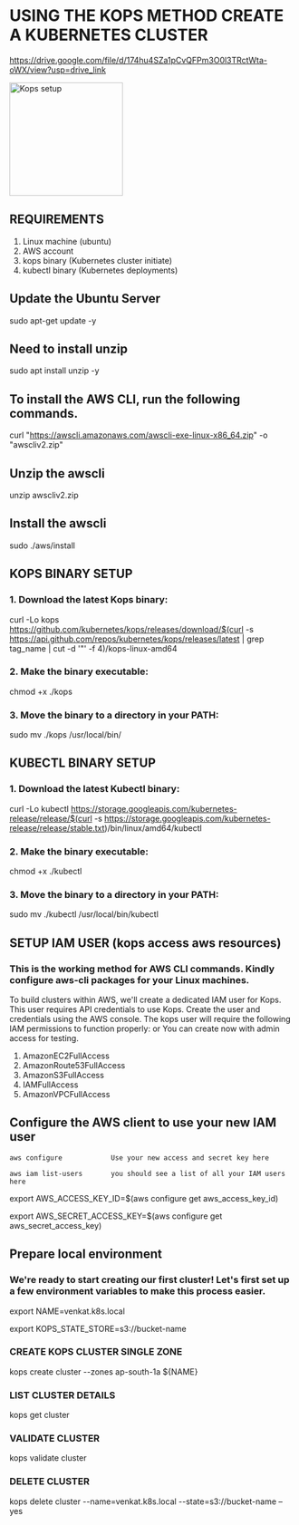# USING THE KOPS METHOD CREATE A KUBERNETES CLUSTER 

https://drive.google.com/file/d/174hu4SZa1pCvQFPm3O0l3TRctWta-oWX/view?usp=drive_link

<img src="https://drive.google.com/file/d/174hu4SZa1pCvQFPm3O0l3TRctWta-oWX/view?usp=drive_link" alt="Kops setup" width="200"/>
 

## REQUIREMENTS
1. Linux machine (ubuntu)
2. AWS account
3. kops binary (Kubernetes cluster initiate)
4. kubectl binary (Kubernetes deployments)

## Update the Ubuntu Server 
  sudo apt-get update -y

## Need to install unzip 
  sudo apt install unzip -y

## To install the AWS CLI, run the following commands.

curl "https://awscli.amazonaws.com/awscli-exe-linux-x86_64.zip" -o "awscliv2.zip"

## Unzip the awscli 
unzip awscliv2.zip

## Install the awscli
sudo ./aws/install


## KOPS BINARY SETUP
### 1. Download the latest Kops binary:
   curl -Lo kops https://github.com/kubernetes/kops/releases/download/$(curl -s https://api.github.com/repos/kubernetes/kops/releases/latest | grep tag_name | cut -d '"' -f 4)/kops-linux-amd64
   
### 2. Make the binary executable:
   chmod +x ./kops

### 3. Move the binary to a directory in your PATH:
   sudo mv ./kops /usr/local/bin/

## KUBECTL BINARY SETUP
### 1. Download the latest Kubectl binary:
   curl -Lo kubectl https://storage.googleapis.com/kubernetes-release/release/$(curl -s https://storage.googleapis.com/kubernetes-release/release/stable.txt)/bin/linux/amd64/kubectl

### 2. Make the binary executable:
   chmod +x ./kubectl

### 3. Move the binary to a directory in your PATH:
   sudo mv ./kubectl /usr/local/bin/kubectl

## SETUP IAM USER (kops access aws resources)
### This is the working method for AWS CLI commands. Kindly configure aws-cli packages for your Linux machines.

To build clusters within AWS, we'll create a dedicated IAM user for Kops. This user requires API credentials to use Kops. Create the user and credentials using the AWS console.
The kops user will require the following IAM permissions to function properly: or You can create now with admin access for testing.
  
   1. AmazonEC2FullAccess
   2. AmazonRoute53FullAccess
   3. AmazonS3FullAccess
   4. IAMFullAccess
   5. AmazonVPCFullAccess
   

## Configure the AWS client to use your new IAM user
    
    aws configure            Use your new access and secret key here
    
    aws iam list-users       you should see a list of all your IAM users here



   export AWS_ACCESS_KEY_ID=$(aws configure get aws_access_key_id)
   
   export AWS_SECRET_ACCESS_KEY=$(aws configure get aws_secret_access_key)


## Prepare local environment

### We're ready to start creating our first cluster! Let's first set up a few environment variables to make this process easier.
 
 export NAME=venkat.k8s.local
 
 export KOPS_STATE_STORE=s3://bucket-name

### CREATE KOPS CLUSTER SINGLE ZONE 
 
 kops create cluster --zones ap-south-1a ${NAME}
 
### LIST CLUSTER DETAILS
   kops get cluster
    
### VALIDATE CLUSTER
  kops validate cluster

 ### DELETE CLUSTER 
 kops delete cluster --name=venkat.k8s.local --state=s3://bucket-name –yes
